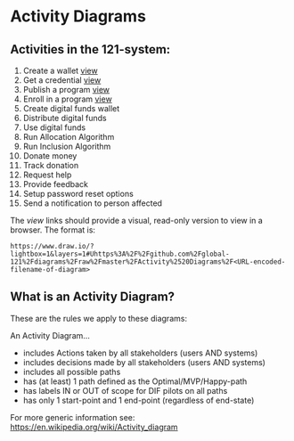 Activity Diagrams
=================

## Activities in the 121-system:

1.	Create a wallet [view](https://www.draw.io/?lightbox=1&layers=1#Uhttps%3A%2F%2Fgithub.com%2Fglobal-121%2Fdiagrams%2Fraw%2Fmaster%2FActivity%2520Diagrams%2FCreate%2520a%2520wallet%2520activity.drawio)
2.	Get a credential [view](https://www.draw.io/?lightbox=1&layers=1#Uhttps%3A%2F%2Fgithub.com%2Fglobal-121%2Fdiagrams%2Fraw%2Fmaster%2FActivity%2520Diagrams%2FGet%2520a%2520credential%2520activity.drawio)
3.	Publish a program [view](https://www.draw.io/?lightbox=1&layers=1#Uhttps%3A%2F%2Fgithub.com%2Fglobal-121%2Fdiagrams%2Fraw%2Fmaster%2FActivity%2520Diagrams%2FPublish%2520a%2520program%2520activity.drawio)
4.	Enroll in a program [view](https://www.draw.io/?lightbox=1&layers=1#Uhttps%3A%2F%2Fgithub.com%2Fglobal-121%2Fdiagrams%2Fraw%2Fmaster%2FActivity%2520Diagrams%2FEnroll%2520in%2520a%2520program%2520activity.drawio)
5.	Create digital funds wallet
6.	Distribute digital funds
7.	Use digital funds
8.	Run Allocation Algorithm
9.	Run Inclusion Algorithm
10.	Donate money
11.	Track donation
12.	Request help
13.	Provide feedback
14.	Setup password reset options
15. Send a notification to person affected

The _view_ links should provide a visual, read-only version to view in a browser. The format is:
```
https://www.draw.io/?lightbox=1&layers=1#Uhttps%3A%2F%2Fgithub.com%2Fglobal-121%2Fdiagrams%2Fraw%2Fmaster%2FActivity%2520Diagrams%2F<URL-encoded-filename-of-diagram>
```


## What is an Activity Diagram?
These are the rules we apply to these diagrams:

An Activity Diagram…
* includes Actions taken by all stakeholders (users AND systems)
* includes decisions made by all stakeholders (users AND systems)
* includes all possible paths
* has (at least) 1 path defined as the Optimal/MVP/Happy-path
* has labels IN or OUT of scope for DIF pilots on all paths
* has only 1 start-point and 1 end-point (regardless of end-state)

For more generic information see: <https://en.wikipedia.org/wiki/Activity_diagram>


